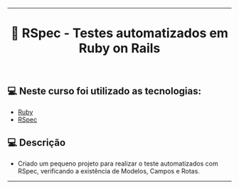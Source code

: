 ---
<h1 align="center">
  🚀 RSpec - Testes automatizados em Ruby on Rails
 
</h1>
<br>
 
## 💻 Neste curso foi utilizado as tecnologias:

- [Ruby](https://www.ruby-lang.org/pt/)
- [RSpec](https://rspec.info/)


## 💻 Descrição
   - Criado um pequeno projeto para realizar o teste automatizados com RSpec, verificando a existência de Modelos, Campos e Rotas.

 
 ----

